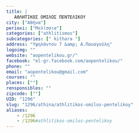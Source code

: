 ```yaml
---
title: |
   ΑΘΛΗΤΙΚΟΣ ΟΜΙΛΟΣ ΠΕΝΤΕΛΙΚΟΥ
city: ["Αθήνα"]
perioxi: ["Μελίσσια"]
categories: ["athlitismos"]
subcategories: [" kithara "]
address: "Υψηλάντου 7 &amp; Α.Παναγούλη"
logoimg: ""
website: "aopentelikou.gr/"
facebook: "el-gr.facebook.com/aopentelikou/"
phone: ""
email: "aopentelikou@gmail.com"
courses: ""
places: [""]
rensponsibles: ""
zipcode: [""]
UID: "1296"
slug: "1296/athina/athlitikos-omilos-pentelikoy"
aliases:
    - /1296
    - /1296#athlitikos-omilos-pentelikoy
---
```


